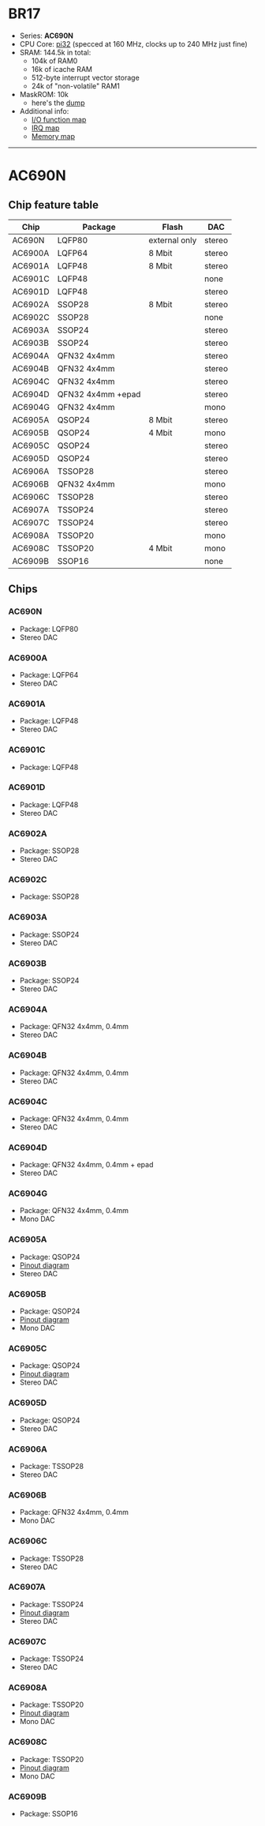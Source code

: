 # BR17

- Series: **AC690N**
- CPU Core: [pi32](../../cpu/index.md#pi32) (specced at 160 MHz, clocks up to 240 MHz just fine)
- SRAM: 144.5k in total:
  * 104k of RAM0
  * 16k of icache RAM
  * 512-byte interrupt vector storage
  * 24k of "non-volatile" RAM1
- MaskROM: 10k
  * here's the [dump](br17_50000.bin)
- Additional info:
  * [I/O function map](iomap.md)
  * [IRQ map](irq.md)
  * [Memory map](memmap.md)

--------------------------------------------------------------------------------
# AC690N

## Chip feature table

| Chip    | Package           | Flash         | DAC    |
|---------|-------------------|---------------|--------|
| AC690N  | LQFP80            | external only | stereo |
| AC6900A | LQFP64            | 8 Mbit        | stereo |
| AC6901A | LQFP48            | 8 Mbit        | stereo |
| AC6901C | LQFP48            |               | none   |
| AC6901D | LQFP48            |               | stereo |
| AC6902A | SSOP28            | 8 Mbit        | stereo |
| AC6902C | SSOP28            |               | none   |
| AC6903A | SSOP24            |               | stereo |
| AC6903B | SSOP24            |               | stereo |
| AC6904A | QFN32 4x4mm       |               | stereo |
| AC6904B | QFN32 4x4mm       |               | stereo |
| AC6904C | QFN32 4x4mm       |               | stereo |
| AC6904D | QFN32 4x4mm +epad |               | stereo |
| AC6904G | QFN32 4x4mm       |               | mono   |
| AC6905A | QSOP24            | 8 Mbit        | stereo |
| AC6905B | QSOP24            | 4 Mbit        | mono   |
| AC6905C | QSOP24            |               | stereo |
| AC6905D | QSOP24            |               | stereo |
| AC6906A | TSSOP28           |               | stereo |
| AC6906B | QFN32 4x4mm       |               | mono   |
| AC6906C | TSSOP28           |               | stereo |
| AC6907A | TSSOP24           |               | stereo |
| AC6907C | TSSOP24           |               | stereo |
| AC6908A | TSSOP20           |               | mono   |
| AC6908C | TSSOP20           | 4 Mbit        | mono   |
| AC6909B | SSOP16            |               | none   |

## Chips

### AC690N

- Package: LQFP80
- Stereo DAC

### AC6900A

- Package: LQFP64
- Stereo DAC

### AC6901A

- Package: LQFP48
- Stereo DAC

### AC6901C

- Package: LQFP48

### AC6901D

- Package: LQFP48
- Stereo DAC

### AC6902A

- Package: SSOP28
- Stereo DAC

### AC6902C

- Package: SSOP28

### AC6903A

- Package: SSOP24
- Stereo DAC

### AC6903B

- Package: SSOP24
- Stereo DAC

### AC6904A

- Package: QFN32 4x4mm, 0.4mm
- Stereo DAC

### AC6904B

- Package: QFN32 4x4mm, 0.4mm
- Stereo DAC

### AC6904C

- Package: QFN32 4x4mm, 0.4mm
- Stereo DAC

### AC6904D

- Package: QFN32 4x4mm, 0.4mm + epad
- Stereo DAC

### AC6904G

- Package: QFN32 4x4mm, 0.4mm
- Mono DAC

### AC6905A

- Package: QSOP24
- [Pinout diagram](../pinout-diagrams/AC6905A.svg)
- Stereo DAC

### AC6905B

- Package: QSOP24
- [Pinout diagram](../pinout-diagrams/AC6905B.svg)
- Mono DAC

### AC6905C

- Package: QSOP24
- [Pinout diagram](../pinout-diagrams/AC6905C.svg)
- Stereo DAC

### AC6905D

- Package: QSOP24
- Stereo DAC

### AC6906A

- Package: TSSOP28
- Stereo DAC

### AC6906B

- Package: QFN32 4x4mm, 0.4mm
- Mono DAC

### AC6906C

- Package: TSSOP28
- Stereo DAC

### AC6907A

- Package: TSSOP24
- [Pinout diagram](../pinout-diagrams/AC6907A.svg)
- Stereo DAC

### AC6907C

- Package: TSSOP24
- Stereo DAC

### AC6908A

- Package: TSSOP20
- [Pinout diagram](../pinout-diagrams/AC6908A.svg)
- Mono DAC

### AC6908C

- Package: TSSOP20
- [Pinout diagram](../pinout-diagrams/AC6908A.svg)
- Mono DAC

### AC6909B

- Package: SSOP16
